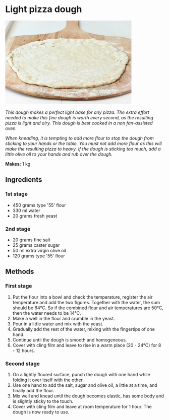 # Light pizza dough

![Light pizza dough](resources/pizzadough.jpg)

*This dough makes a perfect light base for any pizza. The extra effort needed to make this fine dough is worth every second, as the resulting pizza is light and airy. This dough is best cooked in a non fan-assisted oven.*

*When kneading, it is tempting to add more flour to stop the dough from sticking to your hands or the table. You must not add more flour as this will make the resulting pizza to heavy. If the dough is sticking too much, add a little olive oil to your hands and rub over the dough.*

**Makes:** 1 kg

## Ingredients

### 1st stage
- 450 grams type '55' flour
- 330 ml water
- 20 grams fresh yeast

### 2nd stage
- 20 grams fine salt
- 25 grams caster sugar
- 50 ml extra virgin olive oil
- 120 grams type '55' flour

## Methods
### First stage
1. Put the flour into a bowl and check the temperature, register the air temperature and add the two figures. Together with the water, the sum should be 64°C. So if the combined flour and air temperatures are 50°C, then the water needs to be 14°C.
1. Make a well in the flour and crumble in the yeast.
1. Pour in a little water and mix with the yeast.
1. Gradually add the rest of the water, mixing with the fingertips of one hand.
1. Continue until the dough is smooth and homogeneous.
1. Cover with cling film and leave to rise in a warm place (20 - 24°C) for 8 - 12 hours.

### Second stage
1. On a lightly floured surface, punch the dough with one hand while folding it over itself with the other.
1. Use one hand to add the salt, sugar and olive oil, a little at a time, and finally add the flour.
1. Mix well and knead until the dough becomes elastic, has some body and is slightly sticky to the touch.
1. Cover with cling film and leave at room temperature for 1 hour.
The dough is now ready to use.